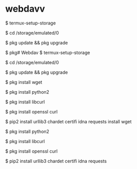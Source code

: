 # webdavv

$ termux-setup-storage

$ cd /storage/emulated/0

$ pkg update && pkg upgrade

$ pkg# Webdav
$ termux-setup-storage

$ cd /storage/emulated/0

$ pkg update && pkg upgrade

$ pkg install wget

$ pkg install python2

$ pkg install libcurl

$ pkg install openssl curl

$ pip2 install urllib3 chardet certifi idna requests install wget

$ pkg install python2

$ pkg install libcurl

$ pkg install openssl curl

$ pip2 install urllib3 chardet certifi idna requests
